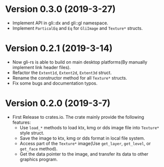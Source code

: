 # Version 0.3.0 (2019-3-27)

- Implement API in gli::dx and gli::gl namespace.
- Implement `ParticalEq` and `Eq` for `GliImage` and `Texture*` structs.



# Version 0.2.1 (2019-3-14)

- Now gli-rs is able to build on main desktop platforms(By manually implement link header files).
- Refactor the `Extent1d`, `Extent2d`, `Extent3d` struct.
- Rename the constructor method for all `Texture*` structs.
- Fix some bugs and documentation typos.



# Version 0.2.0 (2019-3-7)

- First Release to crates.io. The crate mainly provide the following features:
  - Use `load_*` methods to load ktx, kmg or dds image file into `Texture*` style struct.
  - Save the image to ktx, kmg or dds format in local file system.
  - Access part of the `Texture*` image(Use `get_layer`, `get_level`, or `get_face` method).
  - Get the data pointer to the image, and transfer its data to other graphics program.

